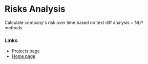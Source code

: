 # Risks Analysis

Calculate company's risk over time based on text diff analysis + NLP methods

### Links
- [Projects page](../PROJECTS.md)
- [Home page](../README.md)